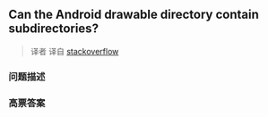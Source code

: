 ## Can the Android drawable directory contain subdirectories?

> 译者 译自 [stackoverflow](http://stackoverflow.com/questions/1077357/can-the-android-drawable-directory-contain-subdirectories) 

### 问题描述 

### 高票答案 

